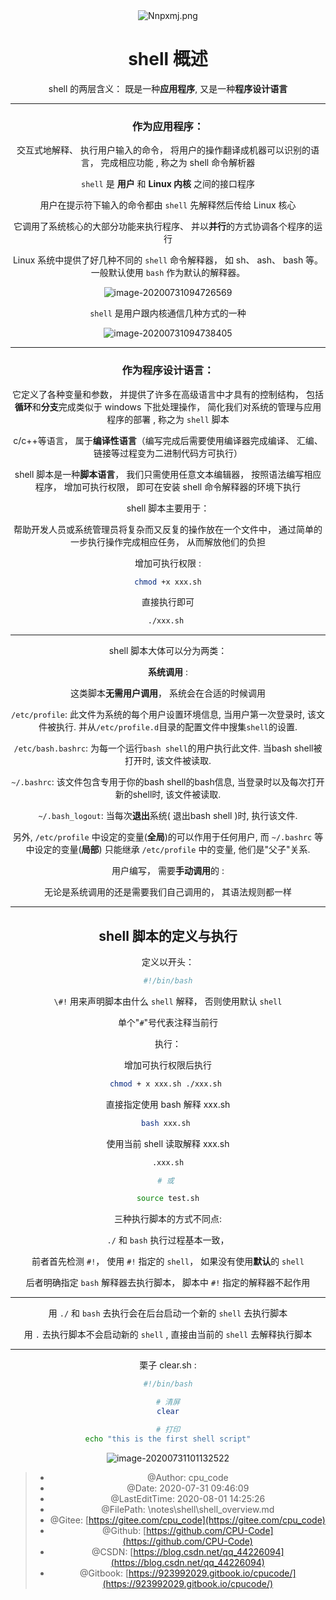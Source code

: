 <!--
 * @Author: cpu_code
 * @Date: 2020-07-31 09:46:09
 * @LastEditTime: 2020-08-01 14:27:41
 * @FilePath: \notes\shell\shell_overview.md
 * @Gitee: [https://gitee.com/cpu_code](https://gitee.com/cpu_code)
 * @Github: [https://github.com/CPU-Code](https://github.com/CPU-Code)
 * @CSDN: [https://blog.csdn.net/qq_44226094](https://blog.csdn.net/qq_44226094)
 * @Gitbook: [https://923992029.gitbook.io/cpucode/](https://923992029.gitbook.io/cpucode/)
--> 


<center>
<img src="https://s1.ax1x.com/2020/06/18/Nnpxmj.png" alt="Nnpxmj.png" title="Nnpxmj.png" />

# shell 概述



shell 的两层含义： 既是一种**应用程序**, 又是一种**程序设计语言**  



--------------------------------

### 作为应用程序：

交互式地解释、 执行用户输入的命令， 将用户的操作翻译成机器可以识别的语言， 完成相应功能  , 称之为 shell 命令解析器  



`shell` 是 **用户** 和 **Linux 内核** 之间的接口程序

用户在提示符下输入的命令都由 `shell` 先解释然后传给 Linux 核心

它调用了系统核心的大部分功能来执行程序、 并以**并行**的方式协调各个程序的运行

Linux 系统中提供了好几种不同的 `shell` 命令解释器， 如 sh、 ash、 bash 等。 一般默认使用 `bash` 作为默认的解释器。 



![image-20200731094726569](https://gitee.com/cpu_code/picture_bed/raw/master//20200731094726.png)



`shell` 是用户跟内核通信几种方式的一种  



![image-20200731094738405](https://gitee.com/cpu_code/picture_bed/raw/master//20200731094738.png)



---------------------------------

### 作为程序设计语言：  

它定义了各种变量和参数， 并提供了许多在高级语言中才具有的控制结构， 包括**循环**和**分支**完成类似于 windows 下批处理操作， 简化我们对系统的管理与应用程序的部署   , 称之为 `shell` 脚本  



 c/c++等语言， 属于**编译性语言**（编写完成后需要使用编译器完成编译、 汇编、 链接等过程变为二进制代码方可执行）

shell 脚本是一种**脚本语言**， 我们只需使用任意文本编辑器， 按照语法编写相应程序， 增加可执行权限， 即可在安装 shell 命令解释器的环境下执行

shell 脚本主要用于：

帮助开发人员或系统管理员将复杂而又反复的操作放在一个文件中， 通过简单的一步执行操作完成相应任务， 从而解放他们的负担  



增加可执行权限 :

```bash
chmod +x xxx.sh
```

直接执行即可  

```bash
./xxx.sh 
```



-------------------------------

shell 脚本大体可以分为两类：  



**系统调用** : 

这类脚本**无需用户调用**， 系统会在合适的时候调用



`/etc/profile`:  此文件为系统的每个用户设置环境信息,  当用户第一次登录时, 该文件被执行. 并从`/etc/profile.d`目录的配置文件中搜集`shell`的设置.  



`/etc/bash.bashrc`:  为每一个运行`bash shell`的用户执行此文件.  当bash shell被打开时,  该文件被读取.



`~/.bashrc`:  该文件包含专用于你的bash shell的bash信息,  当登录时以及每次打开新的shell时,  该文件被读取.    



`~/.bash_logout`:  当每次**退出**系统( 退出bash shell )时,  执行该文件.



另外, `/etc/profile` 中设定的变量(**全局**)的可以作用于任何用户,  而 `~/.bashrc` 等中设定的变量(**局部**) 只能继承 `/etc/profile` 中的变量,  他们是"父子"关系.       





用户编写， 需要**手动调用**的   : 



无论是系统调用的还是需要我们自己调用的， 其语法规则都一样  



--------------------------------

## shell 脚本的定义与执行  



定义以开头： 

```bash
#!/bin/bash
```



`\#!` 用来声明脚本由什么 `shell` 解释， 否则使用默认 `shell`  



单个"`#`"号代表注释当前行



执行：



增加可执行权限后执行

```bash
chmod + x xxx.sh ./xxx.sh 
```



直接指定使用 bash 解释 xxx.sh

```bash
bash xxx.sh 
```



使用当前 shell 读取解释 xxx.sh  

```bash
.xxx.sh

# 或 

source test.sh
```





三种执行脚本的方式不同点:

`./` 和 `bash` 执行过程基本一致， 

前者首先检测 `#!`， 使用 `#!` 指定的 `shell`， 如果没有使用**默认**的 `shell`

后者明确指定 `bash` 解释器去执行脚本， 脚本中 `#!` 指定的解释器不起作用



-------



用 `./` 和 `bash` 去执行会在后台启动一个新的 `shell` 去执行脚本

用 `.` 去执行脚本不会启动新的 `shell` ,  直接由当前的 `shell` 去解释执行脚本  



--------------------------------

栗子 clear.sh : 

```bash
#!/bin/bash

# 清屏
clear

# 打印
echo "this is the first shell script"
```



![image-20200731101132522](https://gitee.com/cpu_code/picture_bed/raw/master//20200731101132.png)


> * @Author: cpu_code
> * @Date: 2020-07-31 09:46:09
> * @LastEditTime: 2020-08-01 14:25:26
> * @FilePath: \notes\shell\shell_overview.md
> * @Gitee: [https://gitee.com/cpu_code](https://gitee.com/cpu_code)
> * @Github: [https://github.com/CPU-Code](https://github.com/CPU-Code)
> * @CSDN: [https://blog.csdn.net/qq_44226094](https://blog.csdn.net/qq_44226094)
> * @Gitbook: [https://923992029.gitbook.io/cpucode/](https://923992029.gitbook.io/cpucode/)




